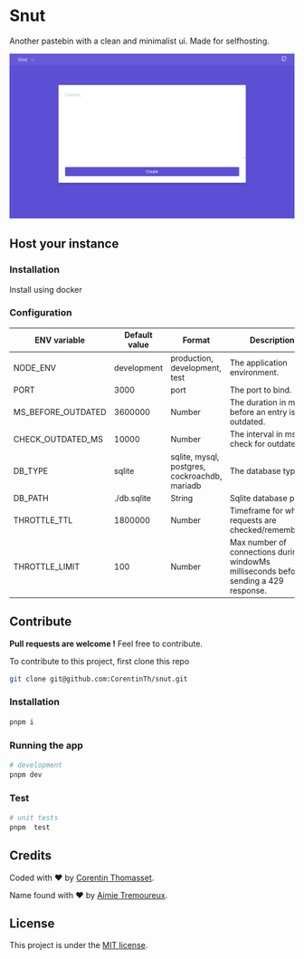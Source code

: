 # Snut

Another pastebin with a clean and minimalist ui. Made for selfhosting.

![screenshot](./.github/screenshot.png)

## Host your instance

### Installation

Install using docker

### Configuration

| ENV variable       | Default value | Format                                        | Description                                                                           |
| ------------------ | ------------- | --------------------------------------------- | ------------------------------------------------------------------------------------- |
| NODE_ENV           | development   | production, development, test                 | The application environment.                                                          |
| PORT               | 3000          | port                                          | The port to bind.                                                                     |
| MS_BEFORE_OUTDATED | 3600000       | Number                                        | The duration in ms before an entry is outdated.                                       |
| CHECK_OUTDATED_MS  | 10000         | Number                                        | The interval in ms to check for outdated.                                             |
| DB_TYPE            | sqlite        | sqlite, mysql, postgres, cockroachdb, mariadb | The database type                                                                     |
| DB_PATH            | ./db.sqlite   | String                                        | Sqlite database path.                                                                 |
| THROTTLE_TTL       | 1800000       | Number                                        | Timeframe for which requests are checked/remembered.                                  |
| THROTTLE_LIMIT     | 100           | Number                                        | Max number of connections during windowMs milliseconds before sending a 429 response. |

## Contribute

**Pull requests are welcome !** Feel free to contribute.

To contribute to this project, first clone this repo

```bash
git clone git@github.com:CorentinTh/snut.git
```

### Installation

```bash
pnpm i
```

### Running the app

```bash
# development
pnpm dev
```

### Test

```bash
# unit tests
pnpm  test
```

## Credits

Coded with ❤️ by [Corentin Thomasset](https://github.com/CorentinTh).

Name found with ❤️ by [Aimie Tremoureux](https://twitter.com/dwenna_art).

## License

This project is under the [MIT license](LICENSE).

